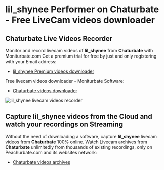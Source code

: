 # lil_shynee Performer on Chaturbate - Free LiveCam videos downloader

## Chaturbate Live Videos Recorder

Monitor and record livecam videos of **lil_shynee** from **Chaturbate** with Moniturbate.com
Get a premium trial for free by just and only registering with your Email address:
* [lil_shynee Premium videos downloader](https://moniturbate.com/request-demo-licence-key.html)

Free livecam videos downloader - Moniturbate Software:
* [Chaturbate videos downloader](https://moniturbate.com/moniturbate-download-software.html)

![lil_shynee livecam videos recorder](https://peachurnet.com/templates/moniturbate-software.png)


## Capture lil_shynee videos from the Cloud and watch your recordings on Streaming

Without the need of downloading a software, capture **lil_shynee** livecam videos from **Chaturbate** 100% online.
Watch Livecam archives from **Chaturbate** unlimitedly from thousands of existing recordings, only on Peachurbate.com and its websites network:
* [Chaturbate videos archives](https://peachurnet.com/)